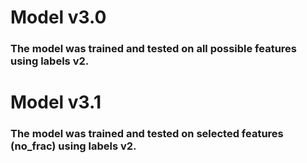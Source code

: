 # Model v3.0

### The model was trained and tested on all possible features using labels v2.

# Model v3.1

### The model was trained and tested on selected features (no_frac) using labels v2.
